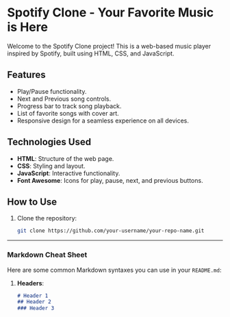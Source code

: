 # Spotify Clone - Your Favorite Music is Here

Welcome to the Spotify Clone project! This is a web-based music player inspired by Spotify, built using HTML, CSS, and JavaScript.



## Features
- Play/Pause functionality.
- Next and Previous song controls.
- Progress bar to track song playback.
- List of favorite songs with cover art.
- Responsive design for a seamless experience on all devices.

## Technologies Used
- **HTML**: Structure of the web page.
- **CSS**: Styling and layout.
- **JavaScript**: Interactive functionality.
- **Font Awesome**: Icons for play, pause, next, and previous buttons.

## How to Use
1. Clone the repository:
   ```bash
   git clone https://github.com/your-username/your-repo-name.git

---

### **Markdown Cheat Sheet**
Here are some common Markdown syntaxes you can use in your `README.md`:

1. **Headers**:
   ```markdown
   # Header 1
   ## Header 2
   ### Header 3

